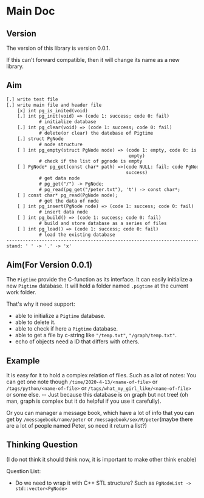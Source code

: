Main Doc
========

Version
-------

The version of this library is version 0.0.1.

If this can't forward compatible, then it will change its name as a new
library.

Aim
---

``` txt
[.] write test file
[.] write main file and header file
    [x] int pg_is_inited(void)
    [.] int pg_init(void) => (code 1: success; code 0: fail)
            # initialize database
    [.] int pg_clear(void) => (code 1: success; code 0: fail)
            # delete(or clear) the datebase of Pigtime
    [.] struct PgNode
            # node structure
    [ ] int pg_empty(struct PgNode node) => (code 1: empty, code 0: is not
                                             empty)
            # check if the list of pgnode is empty
    [ ] PgNode* pg_get(const char* path) =>(code NULL: fail; code PgNode*:
                                            success)
            # get data node
            # pg_get("/") -> PgNode;
            # pg_read(pg_get("/peter.txt"), 't') -> const char*;
    [ ] const char* pg_read(PgNode node);
            # get the data of node
    [ ] int pg_insert(PgNode node) => (code 1: success; code 0: fail)
            # insert data node
    [ ] int pg_build() => (code 1: success; code 0: fail)
            # build and store database as a series of files
    [ ] int pg_load() => (code 1: success; code 0: fail)
            # load the existing database
-------------------------------------------------------------------------------
stand: ' ' -> '.' -> 'x'
```

Aim(For Version 0.0.1)
----------------------

The `Pigtime` provide the C-function as its interface. It can easily initialize
a new `Pigtime` database. It will hold a folder named `.pigtime` at the current
work folder.

That's why it need support:

- able to initialize a `Pigtime` database.
- able to delete it.
- able to check if here a `Pigtime` database.
- able to get a file by c-string like `"/temp.txt"`, `"/graph/temp.txt"`.
- echo of objects need a ID that differs with others.

Example
-------

It is easy for it to hold a complex relation of files. Such as a lot of notes:
You can get one note though `/time/2020-4-13/<name-of-file>` or 
`/tags/python/<name-of-file>` or `/tags/what_my_girl_like/<name-of-file>` or
some else. -- Just because this database is on graph but not tree! (oh man,
graph is complex but it do helpful if you use it carefully).

Or you can manager a message book, which have a lot of info that you can get by
`/messagebook/name/peter` or `/messagebook/sex/M/peter`(maybe there are a lot
of people named Peter, so need it return a list?)

Thinking Question
-----------------

(I do not think it should think now, it is important to make other think enable)

Question List:

- Do we need to wrap it with C++ STL structure? Such as
  `PgNodeList -> std::vector<PgNode>`

